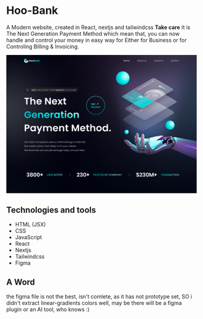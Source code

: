 # Hoo-Bank

A Modern website, created in React, nextjs and tailwindcss
**Take care** It is The Next Generation Payment Method which mean that, you can now handle and control your money in easy way for Either for Business or for Controling Billing & Invoicing.

![hoo-bank-img](./assets/hoo-bank.png)

## Technologies and tools
- HTML (JSX)
- CSS
- JavaScript
- React
- Nextjs
- Tailwindcss
- Figma

## A Word
the figma file is not the best, isn't comlete, as it has not prototype set, SO i didn't extract linear-gradients colors well, may be there will be a figma plugin or an AI tool, who knows :)